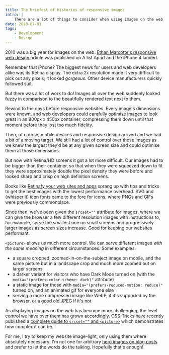 ```yaml
---
title: The briefest of histories of responsive images
intro: |
    There are a lot of things to consider when using images on the web. But why is it so complex? And how can we tackle that complexity?
date: 2020-07-01
tags:
    - Development
    - Design
---
```


2010 was a big year for images on the web. [Ethan Marcotte's responsive web design](https://alistapart.com/article/responsive-web-design/) article was published on A list Apart and the iPhone 4 landed.

Remember that iPhone? The biggest news for users and web developers alike was its Retina display. The extra 2ᳵ resolution made it very difficult to pick out any pixels; it looked *gorgeous*. Other device manufacturers quickly followed suit.

But there was a lot of work to do! Images all over the web suddenly looked fuzzy in comparison to the beautifully rendered text next to them.

Rewind to the days before responsive websites. Every image's dimensions were known, and web developers could carefully optimise images to look great in an 800px ᳵ 450px container, compressing them down until that moment before they lost too much fidelity.

Then, of course, mobile devices and responsive design arrived and we had a bit of a moving target. We still had a lot of control over those images as we knew the largest they'd be at any given screen size and could optimise them at those dimensions.

But now with Retina/HD screens it got a lot more difficult. Our images had to be bigger than their container, so that when they were squeezed down to fit they were approximately double the pixel density they were before and looked sharp and crisp on high definition screens.

Books like [Retinafy your web sites and apps](https://retinafy.me) sprang up with tips and tricks to get the best images with the lowest performance overhead. SVG and (whisper it) icon fonts came to the fore for icons, where PNGs and GIFs were previously commonplace.

Since then, we've been given the `srcset=""` attribute for images, where we can give the browser a few different resolution images with instructions to, for example, serve the smallest one on small screens and progressively larger images as screen sizes increase. Good for keeping our websites performant.

`<picture>` allows us much more control. We can serve different images *with the same meaning* in different circumstances. Some examples:

- a square cropped, zoomed-in-on-the-subject image on mobile, and the same picture but in a landscape crop and much more zoomed out on larger screens
- a darker variant for visitors who have Dark Mode turned on (with the `media="(prefers-color-scheme: dark)"` attribute)
- a static image for those with `media="(prefers-reduced-motion: reduce)"` turned on, and an animated gif for everyone else
- serving a more compressed image like WebP, if it's supported by the browser, or a good old JPEG if it's not

As displaying images on the web has become more challenging, the level control we have over them has grown accordingly. CSS-Tricks have recently published a [complete guide to `srcset=""` and `<picture>`](https://css-tricks.com/a-guide-to-the-responsive-images-syntax-in-html/) which demonstrates how complex it can be.

For me, I try to keep my website image-light, only using them where absolutely necessary. I'm not one for arbitrary [hero images on blog posts](/resources/hero-images-pros-and-cons) and prefer to let the words do the talking. Hopefully that's enough!
